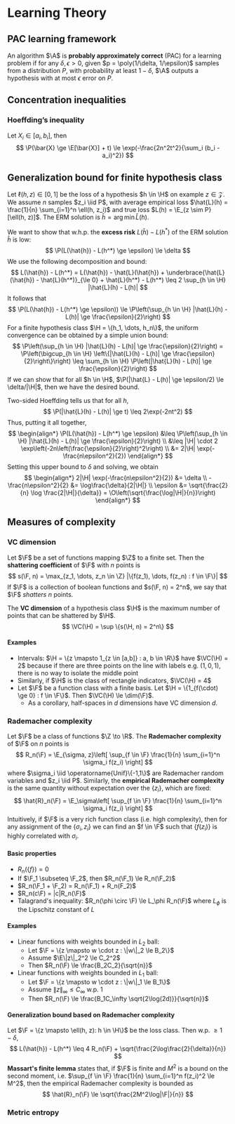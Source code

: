 $$
\newcommand{\X}{\mathcal{X}}
\newcommand{\Y}{\mathcal{Y}}
\newcommand{\Z}{\mathcal{Z}}
\newcommand{\F}{\mathcal{F}}
\newcommand{\H}{\mathcal{H}}
\renewcommand{\P}{\mathbb{P}}
\newcommand{\E}{\mathbb{E}}
\newcommand{\iid}{\overset{\text{iid}}{\sim}}
\newcommand{\A}{\mathcal{A}}
\renewcommand{\O}{\mathcal{O}}
\newcommand{\poly}{\operatorname{poly}}
\newcommand{\VC}{\operatorname{VC}}
$$



# Learning Theory

## PAC learning framework

An algorithm $\A$ is **probably approximately correct** (PAC) for a learning problem if for any $\delta, \epsilon > 0$, given $p = \poly(1/\delta, 1/\epsilon)$ samples from a distribution $P$, with probability at least $1 - \delta$, $\A$ outputs a hypothesis with at most $\epsilon$ error on $P$.

## Concentration inequalities

### Hoeffding’s inequality

Let $X_i \in [a_i, b_i]$, then
$$
\P(\bar{X} \ge \E[\bar{X}] + t) \le \exp(-\frac{2n^2t^2}{\sum_i (b_i - a_i)^2})
$$

## Generalization bound for finite hypothesis class

Let $\ell(h, z) \in [0,1]$ be the loss of a hypothesis $h \in \H$ on example $z \in \mathcal{Z}$.  We assume $n$ samples $z_i \iid P$, with average empirical loss $\hat{L}(h) = \frac{1}{n} \sum_{i=1}^n \ell(h, z_i)$ and true loss $L(h) = \E_{z \sim P}[\ell(h, z)]$. The ERM solution is $\hat{h} = \arg\min \hat{L}(h)$.

We want to show that w.h.p. the **excess risk** $L(\hat{h}) - L(h^*)$ of the ERM solution $\hat{h}$ is low:
$$
\P(L(\hat{h}) - L(h^*) \ge \epsilon) \le \delta
$$
We use the following decomposition and bound:
$$
L(\hat{h}) - L(h^*) = L(\hat{h}) - \hat{L}(\hat{h}) + \underbrace{\hat{L}(\hat{h}) - \hat{L}(h^*)}_{\le 0} + \hat{L}(h^*) - L(h^*) \leq 2 \sup_{h \in \H} |\hat{L}(h) - L(h)|
$$
It follows that
$$
\P(L(\hat{h}) - L(h^*) \ge \epsilon)) \le \P\left(\sup_{h \in \H} |\hat{L}(h) - L(h)| \ge \frac{\epsilon}{2}\right)
$$
For a finite hypothesis class $\H = \{h_1, \dots, h_n\}$, the uniform convergence can be obtained by a simple union bound:
$$
\P\left(\sup_{h \in \H} |\hat{L}(h) - L(h)| \ge \frac{\epsilon}{2}\right) = \P\left(\bigcup_{h \in \H} \left\{|\hat{L}(h) - L(h)| \ge \frac{\epsilon}{2}\right\}\right)  \leq \sum_{h \in \H} \P\left(|\hat{L}(h) - L(h)| \ge \frac{\epsilon}{2}\right)
$$
If we can show that for all $h \in \H$, $\P(|\hat{L} - L(h)| \ge \epsilon/2) \le \delta/|\H|$, then we have the desired bound.

Two-sided Hoeffding tells us that for all $h$,
$$
\P(|\hat{L}(h) - L(h)| \ge t) \leq 2\exp(-2nt^2)
$$
Thus, putting it all together,
$$
\begin{align*}
\P(L(\hat{h}) - L(h^*) \ge \epsilon) &\leq \P\left(\sup_{h \in \H} |\hat{L}(h) - L(h)| \ge \frac{\epsilon}{2}\right) \\
&\leq |\H| \cdot 2 \exp\left(-2n\left(\frac{\epsilon}{2}\right)^2\right) \\
&= 2|\H| \exp(-\frac{n\epsilon^2}{2})
\end{align*}
$$
Setting this upper bound to $\delta$ and solving, we obtain
$$
\begin{align*}
2|\H| \exp(-\frac{n\epsilon^2}{2}) &= \delta \\
-\frac{n\epsilon^2}{2} &= \log\frac{\delta}{2|\H|} \\
\epsilon &= \sqrt{\frac{2}{n} \log \frac{2|\H|}{\delta}} = \O\left(\sqrt{\frac{\log|\H|}{n}}\right)
\end{align*}
$$


## Measures of complexity

### VC dimension

Let $\F$ be a set of functions mapping $\Z$ to a finite set. Then the **shattering coefficient** of $\F$ with $n$ points is
$$
s(\F, n) = \max_{z_1, \dots, z_n \in \Z} |\{f(z_1), \dots, f(z_n) : f \in \F\}|
$$
If $\F$ is a collection of boolean functions and $s(\F, n) = 2^n$, we say that $\F$ *shatters* $n$ points.

The **VC dimension** of a hypothesis class $\H$ is the maximum number of points that can be shattered by $\H$.
$$
\VC(\H) = \sup \{s(\H, n) = 2^n\}
$$

#### Examples

* Intervals: $\H = \{z \mapsto 1_{z \in [a,b]} : a, b \in \R\}$ have $\VC(\H) = 2$ because if there are three points on the line with labels e.g. $(1, 0, 1)$, there is no way to isolate the middle point
* Similarly, if $\H$ is the class of rectangle indicators, $\VC(\H) = 4$
* Let $\F$ be a function class with a finite basis. Let $\H = \{1_{f(\cdot) \ge 0} : f \in \F\}$. Then $\VC(\H) \le \dim(\F)$.
  * As a corollary, half-spaces in $d$ dimensions have VC dimension $d$.

### Rademacher complexity

Let $\F$ be a class of functions $\Z \to \R$. The **Rademacher complexity** of $\F$ on $n$ points is
$$
R_n(\F) = \E_{\sigma, z}\left[ \sup_{f \in \F} \frac{1}{n} \sum_{i=1}^n \sigma_i f(z_i) \right]
$$
where $\sigma_i \iid \operatorname{Unif}\{-1,1\}$ are Rademacher random variables and $z_i \iid P$. Similarly, the **empirical Rademacher complexity** is the same quantity without expectation over the $\{z_i\}$, which are fixed:
$$
\hat{R}_n(\F) = \E_\sigma\left[ \sup_{f \in \F} \frac{1}{n} \sum_{i=1}^n \sigma_i f(z_i) \right]
$$
Intuitively, if $\F$ is a very rich function class (i.e. high complexity), then for any assignment of the $\{\sigma_i, z_i\}$ we can find an $f \in \F$ such that $\{f(z_i)\}$ is highly correlated with $\sigma_i$.

#### Basic properties

* $R_n(\{f\}) = 0$
* If $\F_1 \subseteq \F_2$, then $R_n(\F_1) \le R_n(\F_2)$
* $R_n(\F_1 + \F_2) = R_n(\F_1) + R_n(F_2)$
* $R_n(c\F) = |c|R_n(\F)$
* Talagrand's inequality: $R_n(\phi \circ \F) \le L_\phi R_n(\F)$ where $L_\phi$ is the Lipschitz constant of $L$

#### Examples

* Linear functions with weights bounded in $L_2$ ball:
  * Let $\F = \{z \mapsto w \cdot z : \|w\|_2 \le B_2\}$
  * Assume $\E\|z\|_2^2 \le C_2^2$
  * Then $R_n(\F) \le \frac{B_2C_2}{\sqrt{n}}$
* Linear functions with weights bounded in $L_1$ ball:
  * Let $\F = \{z \mapsto w \cdot z : \|w\|_1 \le B_1\}$
  * Assume $\|z\|_\infty \le C_\infty$ w.p. 1
  * Then $R_n(\F) \le \frac{B_1C_\infty \sqrt{2\log(2d)}}{\sqrt{n}}$

#### Generalization bound based on Rademacher complexity

Let $\F = \{z \mapsto \ell(h, z): h \in \H\}$ be the loss class. Then w.p. $\ge 1-\delta$,
$$
L(\hat{h}) - L(h^*) \leq 4 R_n(\F) + \sqrt{\frac{2\log\frac{2}{\delta}}{n}}
$$
**Massart's finite lemma** states that, if $\F$ is finite and $M^2$ is a bound on the second moment, i.e. $\sup_{f \in \F} \frac{1}{n} \sum_{i=1}^n f(z_i)^2 \le M^2$, then the empirical Rademacher complexity is bounded as
$$
\hat{R}_n(\F) \le \sqrt{\frac{2M^2\log|\F|}{n}}
$$

### Metric entropy

